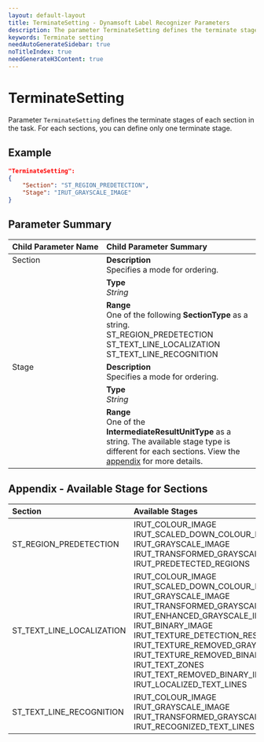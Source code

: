 ```yaml
---
layout: default-layout
title: TerminateSetting - Dynamsoft Label Recognizer Parameters
description: The parameter TerminateSetting defines the terminate stages of the label recognition task.
keywords: Terminate setting
needAutoGenerateSidebar: true
noTitleIndex: true
needGenerateH3Content: true
---
```


# TerminateSetting

Parameter `TerminateSetting` defines the terminate stages of each section in the task. For each sections, you can define only one terminate stage.

## Example

```json
"TerminateSetting":
{
    "Section": "ST_REGION_PREDETECTION",
    "Stage": "IRUT_GRAYSCALE_IMAGE"
}
```

## Parameter Summary

<table style = "text-align:left">
    <thead>
        <tr>
            <th nowrap="nowrap">Child Parameter Name</th>
            <th nowrap="nowrap">Child Parameter Summary</th>
        </tr>
    </thead>
    <tr>
        <td rowspan = "3" style="vertical-align:text-top">Section<br></td>
        <td><b>Description</b><br>Specifies a mode for ordering.</td>
    </tr>
    <tr>
        <td><b>Type</b><br><i>String</i></td>
    </tr>
    <tr>
        <td><b>Range</b><br>One of the following <b>SectionType</b> as a string.
            <br>ST_REGION_PREDETECTION
            <br>ST_TEXT_LINE_LOCALIZATION
            <br>ST_TEXT_LINE_RECOGNITION
        </td>
    </tr>
    <tr>
        <td rowspan = "3" style="vertical-align:text-top">Stage<br></td>
        <td><b>Description</b><br>Specifies a mode for ordering.</td>
    </tr>
    <tr>
        <td><b>Type</b><br><i>String</i></td>
    </tr>
    <tr>
        <td><b>Range</b><br>One of the <b>IntermediateResultUnitType</b> as a string. The available stage type is different for each sections. View the <a href="#appendix---available-stage-for-sections">appendix</a> for more details.
        </td>
    </tr>
</table>

## Appendix - Available Stage for Sections

| Section             | Available Stages |
| :------------------ | :--------------- |
| ST_REGION_PREDETECTION | IRUT_COLOUR_IMAGE<br>IRUT_SCALED_DOWN_COLOUR_IMAGE<br>IRUT_GRAYSCALE_IMAGE<br>IRUT_TRANSFORMED_GRAYSCALE_IMAGE<br>IRUT_PREDETECTED_REGIONS |
| ST_TEXT_LINE_LOCALIZATION | IRUT_COLOUR_IMAGE<br>IRUT_SCALED_DOWN_COLOUR_IMAGE<br>IRUT_GRAYSCALE_IMAGE<br>IRUT_TRANSFORMED_GRAYSCALE_IMAGE<br>IRUT_ENHANCED_GRAYSCALE_IMAGE<br>IRUT_BINARY_IMAGE<br>IRUT_TEXTURE_DETECTION_RESULT<br>IRUT_TEXTURE_REMOVED_GRAYSCALE_IMAGE<br>IRUT_TEXTURE_REMOVED_BINARY_IMAGE<br>IRUT_TEXT_ZONES<br>IRUT_TEXT_REMOVED_BINARY_IMAGE<br>IRUT_LOCALIZED_TEXT_LINES |
| ST_TEXT_LINE_RECOGNITION | IRUT_COLOUR_IMAGE<br>IRUT_GRAYSCALE_IMAGE<br>IRUT_TRANSFORMED_GRAYSCALE_IMAGE<br>IRUT_RECOGNIZED_TEXT_LINES |
